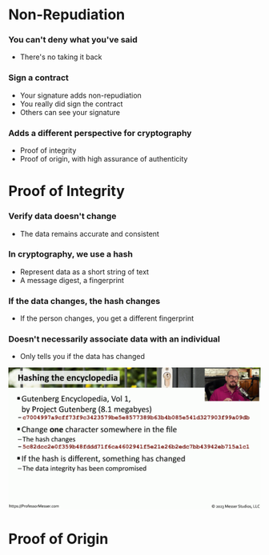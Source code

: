 # Non-Repudiation
### **You can't deny what you've said**
- There's no taking it back
### Sign a contract
- Your signature adds non-repudiation
- You really did sign the contract
- Others can see your signature
### Adds a different perspective for cryptography
- Proof of integrity
- Proof of origin, with high assurance of authenticity
# Proof of Integrity
### Verify data doesn't change
- The data remains accurate and consistent
### In cryptography, we use a hash
- Represent data as a short string of text
- A message digest, a fingerprint
### If the data changes, the hash changes
- If the person changes, you get a different fingerprint
### Doesn't necessarily associate data with an individual
- Only tells you if the data has changed

![](attachments/Pasted%20image%2020240508172614.png)

# Proof of Origin
